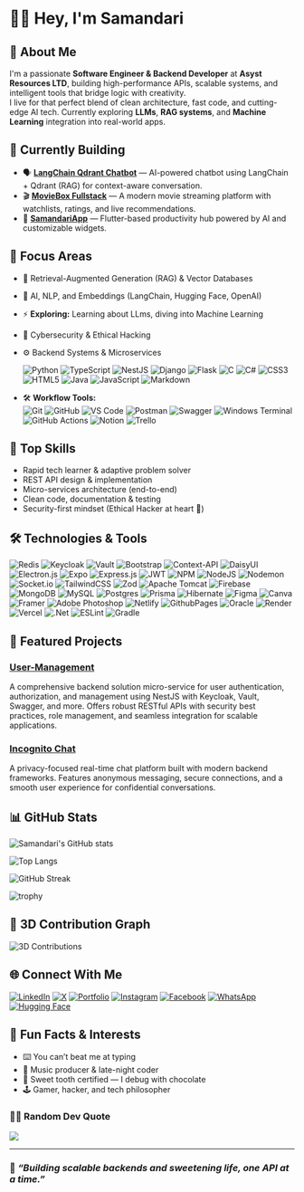 # 👋🏾 Hey, I'm Samandari  



## 🚀 About Me  

I'm a passionate **Software Engineer & Backend Developer** at **Asyst Resources LTD**, building high-performance APIs, scalable systems, and intelligent tools that bridge logic with creativity.  
I live for that perfect blend of clean architecture, fast code, and cutting-edge AI tech. Currently exploring **LLMs**, **RAG systems**, and **Machine Learning** integration into real-world apps.  



## 🧠 Currently Building  

- 🗣️ **[LangChain Qdrant Chatbot](https://github.com/Sama-ndari/langchain-qdrant-chatbot)** — AI-powered chatbot using LangChain + Qdrant (RAG) for context-aware conversation.  
- 🎬 **[MovieBox Fullstack](https://github.com/Sama-ndari/moviebox-fullstack)** — A modern movie streaming platform with watchlists, ratings, and live recommendations.  
- 📱 **[SamandariApp](https://github.com/Sama-ndari/SamandariApp)** — Flutter-based productivity hub powered by AI and customizable widgets.  




## 🔬 Focus Areas  

- 🧩 Retrieval-Augmented Generation (RAG) & Vector Databases  
  
- 🧠 AI, NLP, and Embeddings (LangChain, Hugging Face, OpenAI)  

- ⚡ **Exploring:** Learning about LLms, diving into Machine Learning

- 🔐 Cybersecurity & Ethical Hacking  
 
- ⚙️ Backend Systems & Microservices 

  ![Python](https://img.shields.io/badge/python-3670A0?style=for-the-badge&logo=python&logoColor=ffdd54)
  ![TypeScript](https://img.shields.io/badge/typescript-%23007ACC.svg?style=for-the-badge&logo=typescript&logoColor=white)
  ![NestJS](https://img.shields.io/badge/nestjs-%23E0234E.svg?style=for-the-badge&logo=nestjs&logoColor=white)
  ![Django](https://img.shields.io/badge/django-%23092E20.svg?style=for-the-badge&logo=django&logoColor=white)
  ![Flask](https://img.shields.io/badge/flask-%23000.svg?style=for-the-badge&logo=flask&logoColor=white)
  ![C](https://img.shields.io/badge/c-%2300599C.svg?style=for-the-badge&logo=c&logoColor=white)
  ![C#](https://img.shields.io/badge/c%23-%23239120.svg?style=for-the-badge&logo=csharp&logoColor=white)
  ![CSS3](https://img.shields.io/badge/css3-%231572B6.svg?style=for-the-badge&logo=css3&logoColor=white)
  ![HTML5](https://img.shields.io/badge/html5-%23E34F26.svg?style=for-the-badge&logo=html5&logoColor=white)
  ![Java](https://img.shields.io/badge/java-%23ED8B00.svg?style=for-the-badge&logo=openjdk&logoColor=white)
  ![JavaScript](https://img.shields.io/badge/javascript-%23323330.svg?style=for-the-badge&logo=javascript&logoColor=%23F7DF1E)
  ![Markdown](https://img.shields.io/badge/markdown-%23000000.svg?style=for-the-badge&logo=markdown&logoColor=white)
- 🛠️ **Workflow Tools:**  
  ![Git](https://img.shields.io/badge/git-%23F05033.svg?style=for-the-badge&logo=git&logoColor=white)
  ![GitHub](https://img.shields.io/badge/github-%23121011.svg?style=for-the-badge&logo=github&logoColor=white)
  ![VS Code](https://img.shields.io/badge/VS%20Code-%23007ACC.svg?style=for-the-badge&logo=visual-studio-code&logoColor=white)
  ![Postman](https://img.shields.io/badge/Postman-FF6C37?style=for-the-badge&logo=postman&logoColor=white)
  ![Swagger](https://img.shields.io/badge/swagger-%2385EA2D.svg?style=for-the-badge&logo=swagger&logoColor=black)
  ![Windows Terminal](https://img.shields.io/badge/Windows%20Terminal-%234D4D4D.svg?style=for-the-badge&logo=windows-terminal&logoColor=white)
  ![GitHub Actions](https://img.shields.io/badge/github%20actions-%232671E5.svg?style=for-the-badge&logo=githubactions&logoColor=white)
  ![Notion](https://img.shields.io/badge/Notion-%23000000.svg?style=for-the-badge&logo=notion&logoColor=white)
  ![Trello](https://img.shields.io/badge/Trello-%23026AA7.svg?style=for-the-badge&logo=Trello&logoColor=white)




## 🌟 Top Skills  

- Rapid tech learner & adaptive problem solver  
- REST API design & implementation  
- Micro-services architecture (end-to-end)  
- Clean code, documentation & testing  
- Security-first mindset (Ethical Hacker at heart 🐍)  

## 🛠️ Technologies & Tools

![Redis](https://img.shields.io/badge/Redis-DC382D?style=for-the-badge&logo=redis&logoColor=white)
![Keycloak](https://img.shields.io/badge/Keycloak-0066FF?style=for-the-badge&logo=keycloak&logoColor=white)
![Vault](https://img.shields.io/badge/Vault-000000?style=for-the-badge&logo=vault&logoColor=white)
![Bootstrap](https://img.shields.io/badge/bootstrap-%238511FA.svg?style=for-the-badge&logo=bootstrap&logoColor=white)
![Context-API](https://img.shields.io/badge/Context--Api-000000?style=for-the-badge&logo=react)
![DaisyUI](https://img.shields.io/badge/daisyui-5A0EF8?style=for-the-badge&logo=daisyui&logoColor=white)
![Electron.js](https://img.shields.io/badge/Electron-191970?style=for-the-badge&logo=Electron&logoColor=white)
![Expo](https://img.shields.io/badge/expo-1C1E24?style=for-the-badge&logo=expo&logoColor=#D04A37)
![Express.js](https://img.shields.io/badge/express.js-%23404d59.svg?style=for-the-badge&logo=express&logoColor=%2361DAFB)
![JWT](https://img.shields.io/badge/JWT-black?style=for-the-badge&logo=JSON%20web%20tokens)
![NPM](https://img.shields.io/badge/NPM-%23CB3837.svg?style=for-the-badge&logo=npm&logoColor=white)
![NodeJS](https://img.shields.io/badge/node.js-6DA55F?style=for-the-badge&logo=node.js&logoColor=white)
![Nodemon](https://img.shields.io/badge/NODEMON-%23323330.svg?style=for-the-badge&logo=nodemon&logoColor=%BBDEAD)
![Socket.io](https://img.shields.io/badge/Socket.io-black?style=for-the-badge&logo=socket.io&badgeColor=010101)
![TailwindCSS](https://img.shields.io/badge/tailwindcss-%2338B2AC.svg?style=for-the-badge&logo=tailwind-css&logoColor=white)
![Zod](https://img.shields.io/badge/zod-%233068b7.svg?style=for-the-badge&logo=zod&logoColor=white)
![Apache Tomcat](https://img.shields.io/badge/apache%20tomcat-%23F8DC75.svg?style=for-the-badge&logo=apache-tomcat&logoColor=black)
![Firebase](https://img.shields.io/badge/firebase-a08021?style=for-the-badge&logo=firebase&logoColor=ffcd34)
![MongoDB](https://img.shields.io/badge/MongoDB-%234ea94b.svg?style=for-the-badge&logo=mongodb&logoColor=white)
![MySQL](https://img.shields.io/badge/mysql-4479A1.svg?style=for-the-badge&logo=mysql&logoColor=white)
![Postgres](https://img.shields.io/badge/postgres-%23316192.svg?style=for-the-badge&logo=postgresql&logoColor=white)
![Prisma](https://img.shields.io/badge/Prisma-3982CE?style=for-the-badge&logo=Prisma&logoColor=white)
![Hibernate](https://img.shields.io/badge/Hibernate-59666C?style=for-the-badge&logo=Hibernate&logoColor=white)
![Figma](https://img.shields.io/badge/figma-%23F24E1E.svg?style=for-the-badge&logo=figma&logoColor=white)
![Canva](https://img.shields.io/badge/Canva-%2300C4CC.svg?style=for-the-badge&logo=Canva&logoColor=white)
![Framer](https://img.shields.io/badge/Framer-black?style=for-the-badge&logo=framer&logoColor=blue)
![Adobe Photoshop](https://img.shields.io/badge/adobe%20photoshop-%2331A8FF.svg?style=for-the-badge&logo=adobe%20photoshop&logoColor=white)
![Netlify](https://img.shields.io/badge/netlify-%23000000.svg?style=for-the-badge&logo=netlify&logoColor=#00C7B7)
![GithubPages](https://img.shields.io/badge/github%20pages-121013?style=for-the-badge&logo=github&logoColor=white)
![Oracle](https://img.shields.io/badge/Oracle-F80000?style=for-the-badge&logo=oracle&logoColor=white)
![Render](https://img.shields.io/badge/Render-%46E3B7.svg?style=for-the-badge&logo=render&logoColor=white)
![Vercel](https://img.shields.io/badge/vercel-%23000000.svg?style=for-the-badge&logo=vercel&logoColor=white)
![.Net](https://img.shields.io/badge/.NET-5C2D91?style=for-the-badge&logo=.net&logoColor=white)
![ESLint](https://img.shields.io/badge/ESLint-4B3263?style=for-the-badge&logo=eslint&logoColor=white)
![Gradle](https://img.shields.io/badge/Gradle-02303A.svg?style=for-the-badge&logo=Gradle&logoColor=white)

## 📂 Featured Projects

### [User-Management](https://github.com/Sama-ndari/user-management-nestJS)

A comprehensive backend solution micro-service for user authentication, authorization, and management using NestJS with Keycloak, Vault, Swagger, and more. Offers robust RESTful APIs with security best practices, role management, and seamless integration for scalable applications.

### [Incognito Chat](https://github.com/Sama-ndari/Incognito_chat)

A privacy-focused real-time chat platform built with modern backend frameworks. Features anonymous messaging, secure connections, and a smooth user experience for confidential conversations.

## 📊 GitHub Stats  


![Samandari's GitHub stats](https://github-readme-stats.vercel.app/api?username=Sama-ndari&show_icons=true&count_private=true&include_all_commits=true&theme=tokyonight&custom_title=🔥%20Samandari’s%20Github%20Stats)

![Top Langs](https://github-readme-stats.vercel.app/api/top-langs/?username=Sama-ndari&layout=compact&langs_count=8&theme=tokyonight&hide=css,html,SCSS)
 
![GitHub Streak](https://github-readme-streak-stats.herokuapp.com/?user=Sama-ndari&theme=tokyonight&hide_border=true&fire=💻)

![trophy](https://github-profile-trophy.vercel.app/?username=Sama-ndari&theme=tokyonight&margin-w=5&no-frame=true)



## 🌌 3D Contribution Graph
![3D Contributions](https://raw.githubusercontent.com/Sama-ndari/Sama-ndari/main/profile-3d-contrib/profile-night-green.svg)




## 🌐 Connect With Me

[![LinkedIn](https://img.shields.io/badge/LinkedIn-blue?logo=linkedin)](https://www.linkedin.com/in/????????)
[![X](https://img.shields.io/badge/X-black?logo=x)](https://x.com/???????s=20)
[![Portfolio](https://img.shields.io/badge/Portfolio-222?logo=firefox-browser)](https://sama-ndari.github.io/Portfolio/)
[![Instagram](https://img.shields.io/badge/Instagram-E4405F?logo=instagram&logoColor=white)](https://www.instagram.com/?????????igsh=MWFic2todzA4aGZteg==)
[![Facebook](https://img.shields.io/badge/Facebook-1877F2?logo=facebook&logoColor=white)](https://www.facebook.com/profile.php?id=0000000000&mibextid=jtWzXIAxfKx1VBOC)
[![WhatsApp](https://img.shields.io/badge/WhatsApp-25D366?logo=whatsapp&logoColor=white)](https://wa.me/+00000000)
[![Hugging Face](https://img.shields.io/badge/Hugging%20Face-yellow?style=flat&logo=huggingface&logoColor=white)](https://huggingface.co/samandari)



## 🎸 Fun Facts & Interests  

- ⌨️ You can’t beat me at typing  
- 🎵 Music producer & late-night coder  
- 🍭 Sweet tooth certified — I debug with chocolate  
- 🕹️ Gamer, hacker, and tech philosopher  



### ✍🏾 Random Dev Quote  

![](https://quotes-github-readme.vercel.app/api?type=horizontal&theme=dark)

---

### 🧩 _“Building scalable backends and sweetening life, one API at a time.”_


